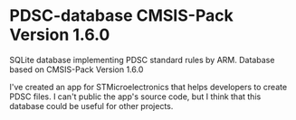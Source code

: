 # PDSC-database CMSIS-Pack Version 1.6.0
SQLite database implementing PDSC standard rules by ARM.
Database based on CMSIS-Pack Version 1.6.0

I've created an app for STMicroelectronics that helps developers to create PDSC files.
I can't public the app's source code, but I think that this database could be useful for other projects.

